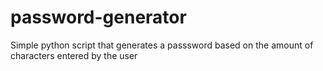 # password-generator
Simple python script that generates a passsword based on the amount of characters entered by the user
